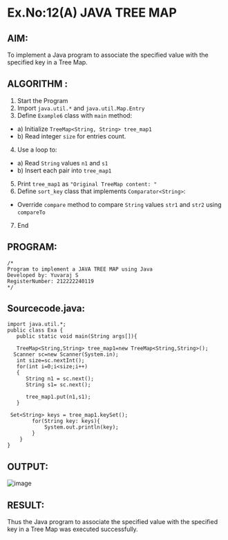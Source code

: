 # Ex.No:12(A)         JAVA TREE MAP
## AIM:
 To implement a Java program to associate the specified value with the specified key in a Tree Map.

## ALGORITHM :

1.	Start the Program
2.	Import `java.util.*` and `java.util.Map.Entry`
3.	Define `Example6` class with `main` method:
-	a) Initialize `TreeMap<String, String> tree_map1`
-	b) Read integer `size` for entries count.
4.	Use a loop to:
-	a) Read `String` values `n1` and `s1`
-	b) Insert each pair into `tree_map1`
5.	Print `tree_map1` as `"Original TreeMap content: "`
6.	Define `sort_key` class that implements `Comparator<String>`:
-	Override `compare` method to compare `String` values `str1` and `str2` using
`compareTo`
7.	End



## PROGRAM:
 ```
/*
Program to implement a JAVA TREE MAP using Java
Developed by: Yuvaraj S
RegisterNumber: 212222240119
*/
```

## Sourcecode.java:

```
import java.util.*;  
public class Exa {  
   public static void main(String args[]){  

   TreeMap<String,String> tree_map1=new TreeMap<String,String>();      
  Scanner sc=new Scanner(System.in);
   int size=sc.nextInt();
   for(int i=0;i<size;i++)
   {
      String n1 = sc.next();
      String s1= sc.next();
       
   	  tree_map1.put(n1,s1);  
   }
    
 Set<String> keys = tree_map1.keySet();
        for(String key: keys){
            System.out.println(key);
        }
    }
}
```





## OUTPUT:
![image](https://github.com/user-attachments/assets/51c0a048-b58c-46ed-ae5d-1cf8e544469c)



## RESULT:
Thus the Java program to associate the specified value with the specified key in a Tree Map was executed successfully.
